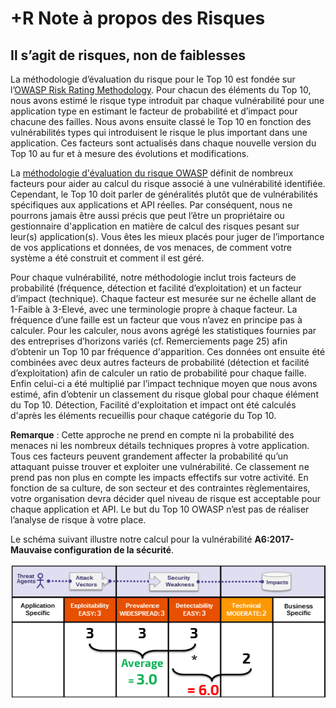 # +R Note à propos des Risques

## Il s’agit de risques, non de faiblesses

La méthodologie d’évaluation du risque pour le Top 10 est fondée sur l’[OWASP Risk Rating Methodology](https://owasp.org/www-community/OWASP_Risk_Rating_Methodology). Pour chacun des éléments du Top 10, nous avons estimé le risque type introduit par chaque vulnérabilité pour une application type en estimant le facteur de probabilité et d’impact pour chacune des failles. Nous avons ensuite classé le Top 10 en fonction des vulnérabilités types qui introduisent le risque le plus important dans une application. Ces facteurs sont actualisés dans chaque nouvelle version du Top 10 au fur et à mesure des évolutions et modifications.

La [méthodologie d'évaluation du risque OWASP](https://owasp.org/www-community/OWASP_Risk_Rating_Methodology) définit de nombreux facteurs pour aider au calcul du risque associé à une vulnérabilité identifiée. Cependant, le Top 10 doit parler de généralités plutôt que de vulnérabilités spécifiques aux applications et API réelles. Par conséquent, nous ne pourrons jamais être aussi précis que peut l’être un propriétaire ou gestionnaire d'application en matière de calcul des risques pesant sur leur(s) application(s). Vous êtes les mieux placés pour juger de l’importance de vos applications et données, de vos menaces, de comment votre système a été construit et comment il est géré.

Pour chaque vulnérabilité, notre méthodologie inclut trois facteurs de probabilité (fréquence, détection et facilité d’exploitation) et un facteur d’impact (technique). Chaque facteur est mesurée sur ne échelle allant de 1-Faible à 3-Elevé, avec une terminologie propre à chaque facteur. La fréquence d’une faille est un facteur que vous n’avez en principe pas à calculer. Pour les calculer, nous avons agrégé les statistiques fournies par des entreprises d’horizons variés (cf. Remerciements page 25) afin d’obtenir un Top 10 par fréquence d'apparition. Ces données ont ensuite été combinées avec deux autres facteurs de probabilité (détection et facilité d’exploitation) afin de calculer un ratio de probabilité pour chaque faille. Enfin celui-ci a été multiplié par l’impact technique moyen que nous avons estimé, afin d’obtenir un classement du risque global pour chaque élément du Top 10. Détection, Facilité d'exploitation et impact ont été calculés d'après les éléments recueillis pour chaque catégorie du Top 10.

**Remarque** : Cette approche ne prend en compte ni la probabilité des menaces ni les nombreux détails techniques propres à votre application. Tous ces facteurs peuvent grandement affecter la probabilité qu’un attaquant puisse trouver et exploiter une vulnérabilité. Ce classement ne prend pas non plus en compte les impacts effectifs sur votre activité. En fonction de sa culture, de son secteur et des contraintes règlementaires, votre organisation devra décider quel niveau de risque est acceptable pour chaque application et API. Le but du Top 10 OWASP n’est pas de réaliser l’analyse de risque à votre place.

Le schéma suivant illustre notre calcul pour la vulnérabilité **A6:2017-Mauvaise configuration de la sécurité**.

![Calcul du risque pour la vulnérabilité A6:2017-Mauvaise configuration de la sécurité](images/0xc0-risk-explanation.png)

